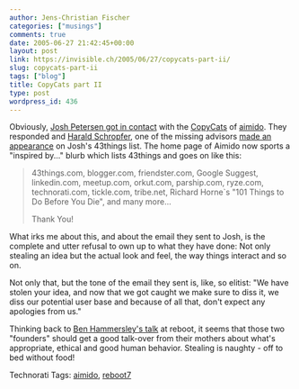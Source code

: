 ```yaml
---
author: Jens-Christian Fischer
categories: ["musings"]
comments: true
date: 2005-06-27 21:42:45+00:00
layout: post
link: https://invisible.ch/2005/06/27/copycats-part-ii/
slug: copycats-part-ii
tags: ["blog"]
title: CopyCats part II
type: post
wordpress_id: 436
---
```



Obviously, [Josh Petersen got in contact](https://joshp.typepad.com/15/2005/06/the_copycats_re.html) with the [CopyCats](/archives/000435.html) of [aimido](https://www.aimido.de/). They responded and [Harald Schropfer](https://at.titu.de/), one of the missing advisors [made an appearance](https://www.43things.com/entries/view/100650#comments) on Josh's 43things list. The home page of Aimido now sports a "inspired by..." blurb which lists 43things and goes on like this: 





<blockquote>43things.com, blogger.com, friendster.com, Google Suggest, linkedin.com, meetup.com, orkut.com, parship.com, ryze.com, technorati.com, tickle.com, tribe.net, Richard Horne`s "101 Things to Do Before You Die", and many more...
  
Thank You!</blockquote>




What irks me about this, and about the email they sent to Josh, is the complete and utter refusal to own up to what they have done: Not only stealing an idea but the actual look and feel, the way things interact and so on.




Not only that, but the tone of the email they sent is, like, so elitist: "We have stolen your idea, and now that we got caught we make sure to diss it, we diss our potential user base and because of all that, don't expect any apologies from us."




Thinking back to [Ben Hammersley's talk](https://www.benhammersley.com/weblog/2005/06/11/etiquette_and_the_singularity_reboot_7.html) at reboot, it seems that those two "founders" should get a good talk-over from their mothers about what's appropriate, ethical and good human behavior. Stealing is naughty - off to bed without food!


Technorati Tags: [aimido](https://technorati.com/tag/aimido), [reboot7](https://technorati.com/tag/reboot7)
